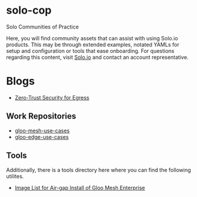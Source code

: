 # solo-cop
Solo Communities of Practice

Here, you will find community assets that can assist with using Solo.io products.  This may be through extended examples, notated YAMLs for setup and
configuration or tools that ease onboarding.  For questions regarding this content, visit [Solo.io](https://solo.io/) and contact an account representative.

# Blogs
- [Zero-Trust Security for Egress](blogs/zero-trust/egress/README.md)

## Work Repositories
- [gloo-mesh-use-cases](https://github.com/solo-io/gloo-mesh-use-cases)
- [gloo-edge-use-cases](https://github.com/solo-io/gloo-edge-use-cases/)

## Tools
Additionally, there is a tools directory here where you can find the following utilites.

- [Image List for Air-gap Install of Gloo Mesh Enterprise](tools/airgap-install/README.md)
